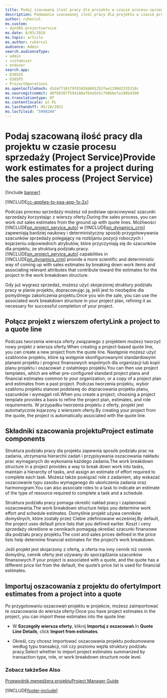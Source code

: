```yaml
---
title: Podaj szacowaną ilość pracy dla projektu w czasie procesu sprzedaży
description: Podawanie szacowanej ilość pracy dla projektu w czasie procesu sprzedaży w Project Service
author: ruhercul
ms.custom:
- dyn365-projectservice
ms.date: 8/03/2018
ms.topic: article
ms.author: ruhercul
audience: Admin
search.audienceType:
- admin
- customizer
- enduser
search.app:
- D365CE
- D365PS
- ProjectOperations
ms.openlocfilehash: d1daff101f9f0342bb691253fee1290d2335318c
ms.sourcegitcommit: 40f68387f594180af64a5e5c748b6efa188bd300
ms.translationtype: HT
ms.contentlocale: pl-PL
ms.lasthandoff: 05/10/2021
ms.locfileid: "5998244"
---
```

# <a name="provide-work-estimates-for-a-project-during-the-sales-process-project-service"></a><span data-ttu-id="b3218-103">Podaj szacowaną ilość pracy dla projektu w czasie procesu sprzedaży (Project Service)</span><span class="sxs-lookup"><span data-stu-id="b3218-103">Provide work estimates for a project during the sales process (Project Service)</span></span>

[!include [banner](../includes/psa-now-project-operations.md)]

[!INCLUDE[cc-applies-to-psa-app-1x-2x](../includes/cc-applies-to-psa-app-1x-2x.md)]

<span data-ttu-id="b3218-104">Podczas procesu sprzedaży możesz od podstaw opracowywać szacunki sprzedaży korzystając z wierszy oferty.</span><span class="sxs-lookup"><span data-stu-id="b3218-104">During the sales process, you can work out sales estimates from the ground up with quote lines.</span></span> <span data-ttu-id="b3218-105">Możliwości [!INCLUDE[pn_project_service_auto](../includes/pn-project-service-auto.md)] w [!INCLUDE[pn_dynamics_crm](../includes/pn-dynamics-crm.md)] zapewniają bardziej naukowy i deterministyczny sposób przygotowywania szacunków sprzedaży polegający na rozbijaniu pozycji roboczych i kojarzeniu odpowiednich atrybutów, które przyczyniają się do szacunków dla projektu, ze strukturą podziału pracy.</span><span class="sxs-lookup"><span data-stu-id="b3218-105">[!INCLUDE[pn_project_service_auto](../includes/pn-project-service-auto.md)] capabilities in [!INCLUDE[pn_dynamics_crm](../includes/pn-dynamics-crm.md)] provide a more scientific and deterministic way of coming up with sales estimates by breaking down work items and associating relevant attributes that contribute toward the estimates for the project in the work breakdown structure.</span></span>  
  
 <span data-ttu-id="b3218-106">Gdy już wygrasz sprzedaż, możesz użyć skojarzonej struktury podziału pracy w planie projektu, dopracowując ją, jeśli jest to niezbędne dla pomyślnego zakończenia projektu.</span><span class="sxs-lookup"><span data-stu-id="b3218-106">Once you win the sale, you can use the associated work breakdown structure in your project plan, refining it as necessary for successful completion of your project.</span></span>  
  
## <a name="link-a-project-to-a-quote-line"></a><span data-ttu-id="b3218-107">Połącz projekt z wierszem oferty</span><span class="sxs-lookup"><span data-stu-id="b3218-107">Link a project to a quote line</span></span>  
 <span data-ttu-id="b3218-108">Podczas tworzenia wiersza oferty związanego z projektem możesz tworzyć nowy projekt z wiersza oferty.</span><span class="sxs-lookup"><span data-stu-id="b3218-108">When creating a project-based quote line, you can create a new project from the quote line.</span></span> <span data-ttu-id="b3218-109">Następnie możesz użyć szablonów projektu, które są wstępnie skonfigurowanymi standardowymi planami projektu i prognoz finansowych wspólnych dla organizacji lub kopii planu projektu i oszacowań z ostatniego projektu.</span><span class="sxs-lookup"><span data-stu-id="b3218-109">You can then use project templates, which are either pre-configured standard project plans and financial estimates common to your organization, or a copy of a project plan and estimates from a past project.</span></span> <span data-ttu-id="b3218-110">Podczas tworzenia projektu, wybór szablonu projektu stanowi podstawę do dopracowania projektu planu, szacunków i wymagań roli.</span><span class="sxs-lookup"><span data-stu-id="b3218-110">When you create a project, choosing a project template provides a basis to refine the project plan, estimates, and role requirements.</span></span> <span data-ttu-id="b3218-111">W przypadku tworzenia projektu z oferty, projekt jest automatycznie kojarzony z wierszem oferty.</span><span class="sxs-lookup"><span data-stu-id="b3218-111">By creating your project from the quote, the project is automatically associated with the quote line.</span></span>  
  
## <a name="project-estimate-components"></a><span data-ttu-id="b3218-112">Składniki szacowania projektu</span><span class="sxs-lookup"><span data-stu-id="b3218-112">Project estimate components</span></span>  
 <span data-ttu-id="b3218-113">Struktura podziału pracy dla projektu zapewnia sposób podziału prac na zadania, utrzymania hierarchii zadań i przypisywania oszacowania nakładu prac wymaganych do wykonania każdego zadania.</span><span class="sxs-lookup"><span data-stu-id="b3218-113">The work breakdown structure in a project provides a way to break down work into tasks, maintain a hierarchy of tasks, and assign an estimate of effort required to complete each task.</span></span> <span data-ttu-id="b3218-114">Możesz także powiązać role z zadaniem, aby wskazać oszacowanie typu zasobu wymaganego do ukończenia zadania oraz harmonogram.</span><span class="sxs-lookup"><span data-stu-id="b3218-114">You can also associate roles to a task to indicate an estimate of the type of resource required to complete a task and a schedule.</span></span>  
  
 <span data-ttu-id="b3218-115">Struktura podziału pracy pomaga określić nakład pracy i zaplanować oszacowania.</span><span class="sxs-lookup"><span data-stu-id="b3218-115">The work breakdown structure helps you determine work effort and schedule estimates.</span></span> <span data-ttu-id="b3218-116">Domyślnie projekt używa cenników domyślnych, które zostały przez Ciebie zdefiniowane wcześniej.</span><span class="sxs-lookup"><span data-stu-id="b3218-116">By default, the project uses default price lists that you defined earlier.</span></span> <span data-ttu-id="b3218-117">Koszt i ceny sprzedaży określone w cennikach pomagają określać szacunki finansowe dla podziału pracy projektu.</span><span class="sxs-lookup"><span data-stu-id="b3218-117">The cost and sales prices defined in the price lists help determine financial estimates for the project’s work breakdown.</span></span>  
  
 <span data-ttu-id="b3218-118">Jeśli projekt jest skojarzony z ofertą, a oferta ma inny cennik niż cennik domyślny, cennik oferty jest używany do sporządzania szacunków finansowych.</span><span class="sxs-lookup"><span data-stu-id="b3218-118">If your project is associated with a quote, and the quote has a different price list from the default, the quote’s price list is used for financial estimates.</span></span>  
  
## <a name="import-estimates-from-a-project-into-a-quote"></a><span data-ttu-id="b3218-119">Importuj oszacowania z projektu do oferty</span><span class="sxs-lookup"><span data-stu-id="b3218-119">Import estimates from a project into a quote</span></span>  
 <span data-ttu-id="b3218-120">Po przygotowaniu oszacowań projektu w projekcie, możesz zaimportować te oszacowania do wiersza oferty:</span><span class="sxs-lookup"><span data-stu-id="b3218-120">Once you have project estimates in the project, you can import these estimates into the quote line:</span></span>  
  
-   <span data-ttu-id="b3218-121">W **Szczegóły wiersza oferty**, kliknij **Importuj z oszacowań**.</span><span class="sxs-lookup"><span data-stu-id="b3218-121">In **Quote Line Details**, click **Import from estimates**.</span></span> 

-   <span data-ttu-id="b3218-122">Określ, czy chcesz importować oszacowania projektu podsumowane według typu transakcji, roli czy poziomu węzła struktury podziału pracy.</span><span class="sxs-lookup"><span data-stu-id="b3218-122">Select whether to import project estimates summarized by transaction type, role, or work breakdown structure node level.</span></span>  
  
### <a name="see-also"></a><span data-ttu-id="b3218-123">Zobacz także</span><span class="sxs-lookup"><span data-stu-id="b3218-123">See Also</span></span>  
 [<span data-ttu-id="b3218-124">Przewodnik menedżera projektu</span><span class="sxs-lookup"><span data-stu-id="b3218-124">Project Manager Guide</span></span>](../psa/project-manager-guide.md)


[!INCLUDE[footer-include](../includes/footer-banner.md)]